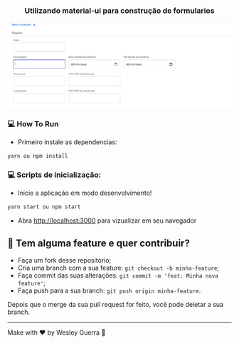 <h3 align="center">
  <p> Utilizando material-ui para construção de formularios</P>
</h3>


<p align="center">
   <img src="form.png" >
</p>




### :computer: How To Run

 * Primeiro instale as dependencias:
 ```bash
 yarn ou npm install
 ```

### :computer: Scripts de inicialização:
  * Inicie a aplicação em modo desenvolvimento!
 ```bash
yarn start ou npm start
 ```
 * Abra [http://localhost:3000](http://localhost:3000) para vizualizar em seu navegador

 ## 🤔 Tem alguma feature e quer contribuir?

- Faça um fork desse repositório;
- Cria uma branch com a sua feature: `git checkout -b minha-feature`;
- Faça commit das suas alterações: `git commit -m 'feat: Minha nova feature'`;
- Faça push para a sua branch: `git push origin minha-feature`.

Depois que o merge da sua pull request for feito, você pode deletar a sua branch.

---

Make with ♥ by Wesley Guerra :wave: